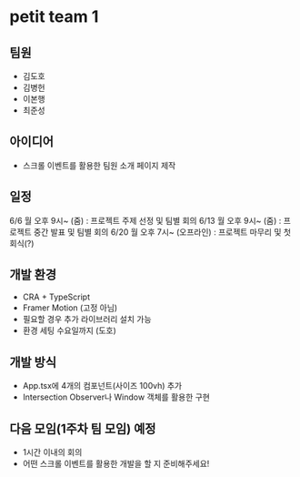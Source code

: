 # petit team 1

## 팀원
- 김도호
- 김병헌
- 이본행
- 최준성

## 아이디어
- 스크롤 이벤트를 활용한 팀원 소개 페이지 제작

## 일정
6/6 월 오후 9시~ (줌) : 프로젝트 주제 선정 및 팀별 회의
6/13 월 오후 9시~ (줌) : 프로젝트 중간 발표 및 팀별 회의
6/20 월 오후 7시~ (오프라인) : 프로젝트 마무리 및 첫 회식(?)


## 개발 환경
- CRA + TypeScript
- Framer Motion (고정 아님)
- 필요할 경우 추가 라이브러리 설치 가능
- 환경 세팅 수요일까지 (도호)


## 개발 방식
- App.tsx에 4개의 컴포넌트(사이즈 100vh) 추가
- Intersection Observer나 Window 객체를 활용한 구현

## 다음 모임(1주차 팀 모임) 예정
- 1시간 이내의 회의
- 어떤 스크롤 이벤트를 활용한 개발을 할 지 준비해주세요!